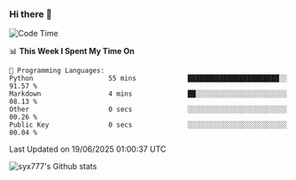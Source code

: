 ### Hi there 👋

<!--
**syx777/syx777** is a ✨ _special_ ✨ repository because its `README.md` (this file) appears on your GitHub profile.

Here are some ideas to get you started:

- 🔭 I’m currently working on ...
- 🌱 I’m currently learning ...
- 👯 I’m looking to collaborate on ...
- 🤔 I’m looking for help with ...
- 💬 Ask me about ...
- 📫 How to reach me: ...
- 😄 Pronouns: ...
- ⚡ Fun fact: ...
-->
<!--START_SECTION:waka-->
![Code Time](http://img.shields.io/badge/Code%20Time-358%20hrs%2035%20mins-blue)

📊 **This Week I Spent My Time On** 

```text
💬 Programming Languages: 
Python                   55 mins             ███████████████████████░░   91.57 % 
Markdown                 4 mins              ██░░░░░░░░░░░░░░░░░░░░░░░   08.13 % 
Other                    0 secs              ░░░░░░░░░░░░░░░░░░░░░░░░░   00.26 % 
Public Key               0 secs              ░░░░░░░░░░░░░░░░░░░░░░░░░   00.04 % 
```


 Last Updated on 19/06/2025 01:00:37 UTC
<!--END_SECTION:waka-->

![syx777's Github stats](https://github-readme-stats-syx777.vercel.app/api?username=syx777&show_icons=true&count_private=true)

